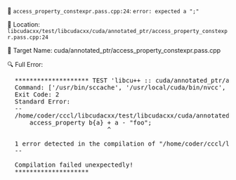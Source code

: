📝 `access_property_constexpr.pass.cpp:24`: `error: expected a ";"`

📍 Location: `libcudacxx/test/libcudacxx/cuda/annotated_ptr/access_property_constexpr.pass.cpp:24`

🎯 Target Name: cuda/annotated_ptr/access_property_constexpr.pass.cpp

🔍 Full Error:

<pre>
  ******************** TEST 'libcu++ :: cuda/annotated_ptr/access_property_constexpr.pass.cpp' FAILED ********************
  Command: ['/usr/bin/sccache', '/usr/local/cuda/bin/nvcc', '-o', '/home/coder/cccl/build/cuda12.9-llvm19/libcudacxx-cpp20/libcudacxx/test/libcudacxx/test/cuda/annotated_ptr/Output/access_property_constexpr.pass.cpp.o', '-x', 'cu', '/home/coder/cccl/libcudacxx/test/libcudacxx/cuda/annotated_ptr/access_property_constexpr.pass.cpp', '-c', '-std=c++20', '-ftemplate-depth=270', '-ccbin=/usr/bin/clang++', '-include', '/home/coder/cccl/libcudacxx/test/support/nasty_macros.h', '-I/home/coder/cccl/libcudacxx/include', '-D__STDC_FORMAT_MACROS', '-D__STDC_LIMIT_MACROS', '-D__STDC_CONSTANT_MACROS', '-Xcompiler', '-fno-rtti', '-I/home/coder/cccl/libcudacxx/test/support', '-D_CCCL_NO_SYSTEM_HEADER', '-DLIBCUDACXX_ENABLE_EXPERIMENTAL_MEMORY_RESOURCE', '-DCCCL_ENABLE_ASSERTIONS', '-DCCCL_ENABLE_OPTIONAL_REF', '-DCCCL_IGNORE_DEPRECATED_CPP_DIALECT', '-DLIBCUDACXX_IGNORE_DEPRECATED_ABI', '-include', '/home/coder/cccl/libcudacxx/test/libcudacxx/force_include.h', '--compiler-options=-Wall', '--compiler-options=-Wextra', '-Wno-deprecated-gpu-targets', '--extended-lambda', '-gencode=arch=compute_100,code=sm_100', '-gencode=arch=compute_120,code=sm_120', '-gencode=arch=compute_120,code=compute_120', '-gencode=arch=compute_75,code=sm_75', '-gencode=arch=compute_80,code=sm_80', '-gencode=arch=compute_90,code=sm_90', '-Xcudafe', '--display_error_number', '-Werror=all-warnings', '-Xcompiler', '-Wno-user-defined-literals', '-Xcompiler', '-Wno-unused-parameter', '-Xcompiler', '-Wno-unused-local-typedefs', '-Xcompiler', '-Wno-deprecated-declarations', '-Xcompiler', '-Wno-noexcept-type', '-Xcompiler', '-Wno-unused-function', '-D_LIBCUDACXX_DISABLE_PRAGMA_GCC_SYSTEM_HEADER', '-c']
  Exit Code: 2
  Standard Error:
  --
  /home/coder/cccl/libcudacxx/test/libcudacxx/cuda/annotated_ptr/access_property_constexpr.pass.cpp(24): error: expected a ";"
      access_property b{a} + a - "foo";
                           ^

  1 error detected in the compilation of "/home/coder/cccl/libcudacxx/test/libcudacxx/cuda/annotated_ptr/access_property_constexpr.pass.cpp".
  --

  Compilation failed unexpectedly!
  ********************
</pre>
